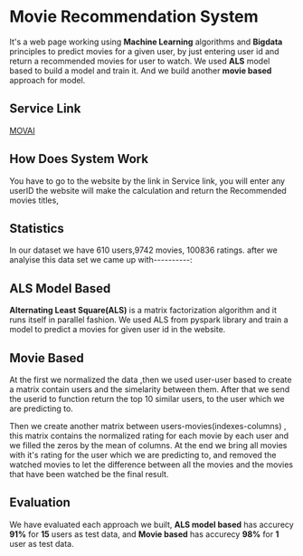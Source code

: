 # Movie Recommendation System
It's a web page working using **Machine Learning** algorithms and **Bigdata** principles to predict movies for a given user, by just entering user id
and return a recommended movies for user to watch. We used **ALS** model based to build a model and train it. And we build another **movie based** approach for model.

## Service Link
[MOVAI](https://data-filtering.herokuapp.com)

## How Does System Work
You have to go to the website by the link in Service link, you will enter any userID the website will make the calculation and return the Recommended movies titles,

## Statistics
In our dataset we have 610 users,9742 movies, 100836 ratings. after we analyise this data set we came up with----------:

## ALS Model Based
**Alternating Least Square(ALS)** is a matrix factorization algorithm and it runs itself in parallel fashion. We used ALS from pyspark library and train a model 
to predict a movies for given user id in the website.

## Movie Based 
At the first we normalized the data ,then we used user-user based to create a matrix contain users and the simelarity between them. After that we send the userid to function return the top 10 similar users, to the user which we are predicting to.

Then we create another matrix between users-movies(indexes-columns) , this matrix contains the normalized rating for each movie by each user and we filled the zeros by the mean of columns. At the end we bring all movies with it's rating for the user which we are predicting to, and removed the watched movies to let the difference between all the movies and the movies that have been watched be the final result.

## Evaluation
We have evaluated each approach we built, **ALS model based** has accurecy **91%** for **15** users as test data, and **Movie based** has accurecy **98%** for **1** user as test data.
